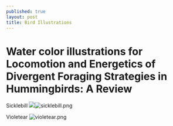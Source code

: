 ```yaml
---
published: true
layout: post
title: Bird Illustrations
---
```

# Water color illustrations for Locomotion and Energetics of Divergent Foraging Strategies in Hummingbirds: A Review

Sicklebill 
![]({{site.baseurl}}/_posts/sicklebill.png)![sicklebill.png]({{site.baseurl}}/_posts/sicklebill.png)

Violetear 
![violetear.png]({{site.baseurl}}/_posts/violetear.png)


